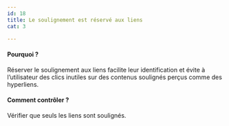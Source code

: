 ```yaml
---
id: 18
title: Le soulignement est réservé aux liens
cat: 3

---
```


#### Pourquoi ?

Réserver le soulignement aux liens facilite leur identification et évite à l’utilisateur des clics inutiles sur des contenus soulignés perçus comme des hyperliens.

#### Comment contrôler ?

Vérifier que seuls les liens sont soulignés.


